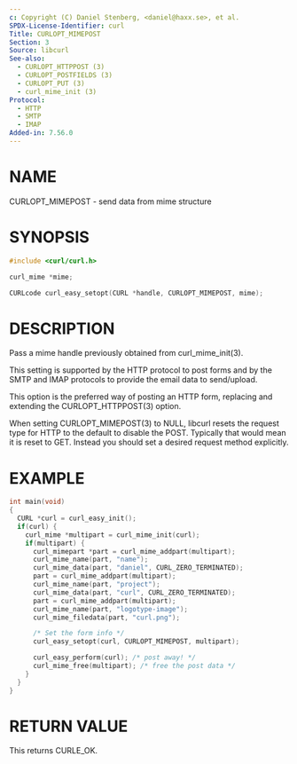 ```yaml
---
c: Copyright (C) Daniel Stenberg, <daniel@haxx.se>, et al.
SPDX-License-Identifier: curl
Title: CURLOPT_MIMEPOST
Section: 3
Source: libcurl
See-also:
  - CURLOPT_HTTPPOST (3)
  - CURLOPT_POSTFIELDS (3)
  - CURLOPT_PUT (3)
  - curl_mime_init (3)
Protocol:
  - HTTP
  - SMTP
  - IMAP
Added-in: 7.56.0
---
```


# NAME

CURLOPT_MIMEPOST - send data from mime structure

# SYNOPSIS

~~~c
#include <curl/curl.h>

curl_mime *mime;

CURLcode curl_easy_setopt(CURL *handle, CURLOPT_MIMEPOST, mime);
~~~

# DESCRIPTION

Pass a mime handle previously obtained from curl_mime_init(3).

This setting is supported by the HTTP protocol to post forms and by the
SMTP and IMAP protocols to provide the email data to send/upload.

This option is the preferred way of posting an HTTP form, replacing and
extending the CURLOPT_HTTPPOST(3) option.

When setting CURLOPT_MIMEPOST(3) to NULL, libcurl resets the request
type for HTTP to the default to disable the POST. Typically that would mean it
is reset to GET. Instead you should set a desired request method explicitly.

# EXAMPLE

~~~c
int main(void)
{
  CURL *curl = curl_easy_init();
  if(curl) {
    curl_mime *multipart = curl_mime_init(curl);
    if(multipart) {
      curl_mimepart *part = curl_mime_addpart(multipart);
      curl_mime_name(part, "name");
      curl_mime_data(part, "daniel", CURL_ZERO_TERMINATED);
      part = curl_mime_addpart(multipart);
      curl_mime_name(part, "project");
      curl_mime_data(part, "curl", CURL_ZERO_TERMINATED);
      part = curl_mime_addpart(multipart);
      curl_mime_name(part, "logotype-image");
      curl_mime_filedata(part, "curl.png");

      /* Set the form info */
      curl_easy_setopt(curl, CURLOPT_MIMEPOST, multipart);

      curl_easy_perform(curl); /* post away! */
      curl_mime_free(multipart); /* free the post data */
    }
  }
}
~~~

# RETURN VALUE

This returns CURLE_OK.
